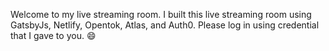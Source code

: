 Welcome to my live streaming room.
I built this live streaming room using GatsbyJs, Netlify, Opentok, Atlas, and Auth0.
Please log in using credential that I gave to you. 😄


